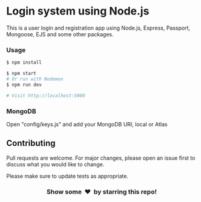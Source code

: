 # Login system using Node.js

This is a user login and registration app using Node.js, Express, Passport, Mongoose, EJS and some other packages.


### Usage

```sh
$ npm install
```

```sh
$ npm start
# Or run with Nodemon
$ npm run dev

# Visit http://localhost:5000
```

### MongoDB

Open "config/keys.js" and add your MongoDB URI, local or Atlas

## Contributing
Pull requests are welcome. For major changes, please open an issue first to discuss what you would like to change.

Please make sure to update tests as appropriate.


<h3 align="center">Show some &nbsp;❤️&nbsp; by starring this repo! </h3>
